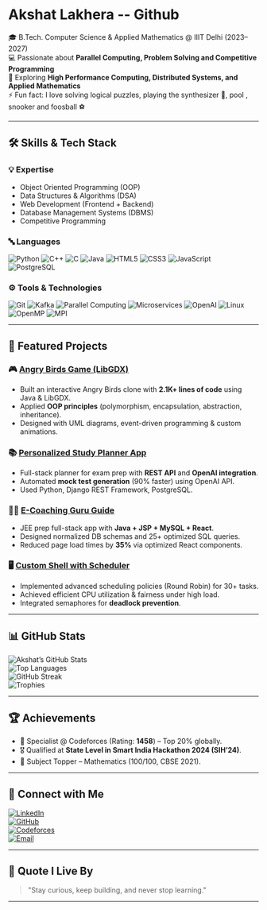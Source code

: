 # Akshat Lakhera -- Github

🎓 B.Tech. Computer Science & Applied Mathematics @ IIIT Delhi (2023–2027)  
💻 Passionate about **Parallel Computing, Problem Solving and Competitive Programming**  
🚀 Exploring **High Performance Computing, Distributed Systems, and Applied Mathematics**  
⚡ Fun fact: I love solving logical puzzles, playing the synthesizer 🎹, pool , snooker and foosball ⚽  

---

## 🛠️ Skills & Tech Stack  

### 💡 Expertise
- Object Oriented Programming (OOP)  
- Data Structures & Algorithms (DSA)  
- Web Development (Frontend + Backend)  
- Database Management Systems (DBMS)  
- Competitive Programming  

### 🔤 Languages
![Python](https://img.shields.io/badge/Python-3776AB?style=for-the-badge&logo=python&logoColor=white)
![C++](https://img.shields.io/badge/C++-00599C?style=for-the-badge&logo=cplusplus&logoColor=white)
![C](https://img.shields.io/badge/C-00599C?style=for-the-badge&logo=c&logoColor=white)
![Java](https://img.shields.io/badge/Java-007396?style=for-the-badge&logo=java&logoColor=white)
![HTML5](https://img.shields.io/badge/HTML5-E34F26?style=for-the-badge&logo=html5&logoColor=white)
![CSS3](https://img.shields.io/badge/CSS3-1572B6?style=for-the-badge&logo=css3&logoColor=white)
![JavaScript](https://img.shields.io/badge/JavaScript-F7DF1E?style=for-the-badge&logo=javascript&logoColor=black)
![PostgreSQL](https://img.shields.io/badge/PostgreSQL-336791?style=for-the-badge&logo=postgresql&logoColor=white)

### ⚙️ Tools & Technologies
![Git](https://img.shields.io/badge/Git-F05032?style=for-the-badge&logo=git&logoColor=white)
![Kafka](https://img.shields.io/badge/Kafka-231F20?style=for-the-badge&logo=apache-kafka&logoColor=white)
![Parallel Computing](https://img.shields.io/badge/ParallelComputing-06B6D4?style=for-the-badge&logo=ParallelComputing&logoColor=white)
![Microservices](https://img.shields.io/badge/Microservices-FF6F00?style=for-the-badge&logo=apache&logoColor=white)
![OpenAI](https://img.shields.io/badge/OpenAI-412991?style=for-the-badge&logo=openai&logoColor=white)
![Linux](https://img.shields.io/badge/Linux-FCC624?style=for-the-badge&logo=linux&logoColor=black)
![OpenMP](https://img.shields.io/badge/OpenMP-1D2D35?style=for-the-badge&logo=openmp&logoColor=white)
![MPI](https://img.shields.io/badge/MPI-0083C1?style=for-the-badge&logo=mpi&logoColor=white)

---

## 📂 Featured Projects  

### 🎮 [Angry Birds Game (LibGDX)](https://github.com/akl-akshat/AngryBirdGame2)
- Built an interactive Angry Birds clone with **2.1K+ lines of code** using Java & LibGDX.  
- Applied **OOP principles** (polymorphism, encapsulation, abstraction, inheritance).  
- Designed with UML diagrams, event-driven programming & custom animations.  

### 📚 [Personalized Study Planner App](https://github.com/Adit1414/StudyPlannerApp)  
- Full-stack planner for exam prep with **REST API** and **OpenAI integration**.  
- Automated **mock test generation** (90% faster) using OpenAI API.  
- Used Python, Django REST Framework, PostgreSQL.  

### 🧑‍🏫 [E-Coaching Guru Guide](https://github.com/RaghavvMittal11/Glorifly)  
- JEE prep full-stack app with **Java + JSP + MySQL + React**.  
- Designed normalized DB schemas and 25+ optimized SQL queries.  
- Reduced page load times by **35%** via optimized React components.  

### 🖥️ [Custom Shell with Scheduler](https://github.com/akl-akshat/OperatingSystems)  
- Implemented advanced scheduling policies (Round Robin) for 30+ tasks.  
- Achieved efficient CPU utilization & fairness under high load.  
- Integrated semaphores for **deadlock prevention**.  

---

## 📊 GitHub Stats  

![Akshat’s GitHub Stats](https://github-readme-stats.vercel.app/api?username=akl-akshat&show_icons=true&theme=radical)  
![Top Languages](https://github-readme-stats.vercel.app/api/top-langs/?username=akl-akshat&layout=compact&theme=tokyonight)  
![GitHub Streak](https://github-readme-streak-stats.herokuapp.com/?user=akl-akshat&theme=dark)  
![Trophies](https://github-profile-trophy.vercel.app/?username=akl-akshat&theme=onedark)  

---

## 🏆 Achievements  

- 🥇 Specialist @ Codeforces (Rating: **1458**) – Top 20% globally.  
- 🎖️ Qualified at **State Level in Smart India Hackathon 2024 (SIH’24)**.  
- 📘 Subject Topper – Mathematics (100/100, CBSE 2021).  

---

## 🔗 Connect with Me  

[![LinkedIn](https://img.shields.io/badge/LinkedIn-blue?style=for-the-badge&logo=linkedin)](https://www.linkedin.com/in/akshat-lakhera-19b7842b5/)  
[![GitHub](https://img.shields.io/badge/GitHub-000?style=for-the-badge&logo=github)](https://github.com/akl-akshat)  
[![Codeforces](https://img.shields.io/badge/Codeforces-445F9D?style=for-the-badge&logo=codeforces&logoColor=white)](https://codeforces.com/profile/Akshat_Lakhera)  
[![Email](https://img.shields.io/badge/Email-D14836?style=for-the-badge&logo=gmail&logoColor=white)](mailto:akshat23061@iiitd.ac.in)  

---

## 💬 Quote I Live By  
> "Stay curious, keep building, and never stop learning."  

---
